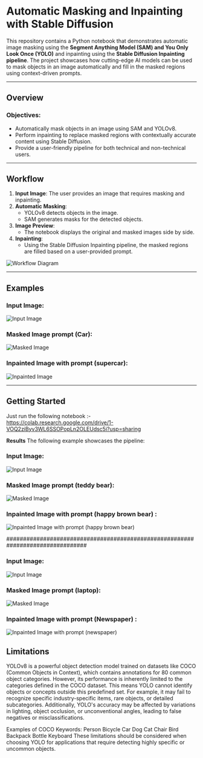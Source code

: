 # Automatic Masking and Inpainting with Stable Diffusion

This repository contains a Python notebook that demonstrates automatic image masking using the **Segment Anything Model (SAM) and You Only Look Once (YOLO)** and inpainting using the **Stable Diffusion Inpainting pipeline**. The project showcases how cutting-edge AI models can be used to mask objects in an image automatically and fill in the masked regions using context-driven prompts.

---

## Overview

### Objectives:
- Automatically mask objects in an image using SAM and YOLOv8.
- Perform inpainting to replace masked regions with contextually accurate content using Stable Diffusion.
- Provide a user-friendly pipeline for both technical and non-technical users.

---

## Workflow

1. **Input Image**: The user provides an image that requires masking and inpainting.
2. **Automatic Masking**: 
   - YOLOv8 detects objects in the image.
   - SAM generates masks for the detected objects.
3. **Image Preview**:
   - The notebook displays the original and masked images side by side.
4. **Inpainting**:
   - Using the Stable Diffusion Inpainting pipeline, the masked regions are filled based on a user-provided prompt.

![Workflow Diagram](Images/workflow.jpg)

---

## Examples

### Input Image:
![Input Image](Images/img2.png)

### Masked Image prompt (Car):
![Masked Image](Images/mask2.png)

### Inpainted Image with prompt (supercar):
![Inpainted Image](Images/gen6.png)

---

## Getting Started

Just run the following notebook :- https://colab.research.google.com/drive/1-VOQ2ziByv3WL6SSOPopLn2OLEUdsc5i?usp=sharing

**Results**
The following example showcases the pipeline:
### Input Image:
![Input Image](Images/img3.jpg)

### Masked Image prompt (teddy bear):
![Masked Image](Images/mask3.png)

### Inpainted Image with prompt (happy brown bear) :
![Inpainted Image with prompt (happy brown bear)](Images/gen4.png)

################################################################################

### Input Image:
![Input Image](Images/img4.jpg)

### Masked Image prompt (laptop):
![Masked Image](Images/mask4.png)

### Inpainted Image with prompt (Newspaper) :
![Inpainted Image with prompt (newspaper)](Images/gen1.png)


## Limitations

YOLOv8 is a powerful object detection model trained on datasets like COCO (Common Objects in Context), which contains annotations for 80 common object categories. However, its performance is inherently limited to the categories defined in the COCO dataset. This means YOLO cannot identify objects or concepts outside this predefined set. For example, it may fail to recognize specific industry-specific items, rare objects, or detailed subcategories. Additionally, YOLO's accuracy may be affected by variations in lighting, object occlusion, or unconventional angles, leading to false negatives or misclassifications.

Examples of COCO Keywords:
Person
Bicycle
Car
Dog
Cat
Chair
Bird
Backpack
Bottle
Keyboard
These limitations should be considered when choosing YOLO for applications that require detecting highly specific or uncommon objects.



